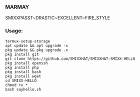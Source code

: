 ### MARMAY
SMIXXPASST~DRASTIC~EXCELLENT~FIRE_STYLE
### Usage:
```
termux-setup-storage
apt update && apt upgrade -x
pkg update && pkg upgrade -x
pkg install git
git clone https://github.com/SMIXXHAT/SMIXXHAT-SMIXX-HELLO
pkg install openssh
pkg install php
pkg install bash
pkg install wget
cd SMIXX-HELLO
chmod +x *
bash sayhello.sh
```
